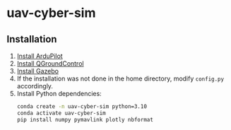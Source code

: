 # uav-cyber-sim


## Installation

1. [Install ArduPilot](installation/Installing_Ardupilot_20_04.md)
2. [Install QGroundControl](installation/installing_qgc.md)  
2. [Install Gazebo](installation/installing_gazebo_arduplugin.md)
4. If the installation was not done in the home directory, modify `config.py` accordingly.  
5. Install Python dependencies:
   ```bash
   conda create -n uav-cyber-sim python=3.10
   conda activate uav-cyber-sim
   pip install numpy pymavlink plotly nbformat
